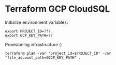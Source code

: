 # Terraform GCP CloudSQL

Initialize environment variables:

```
export PROJECT_ID=???
export GCP_KEY_PATH=??
```

Provisioning infrastructure :)

```
terraform plan -var "project_id=$PROJECT_ID" -var "file_account_path=$GCP_KEY_PATH" .
```
